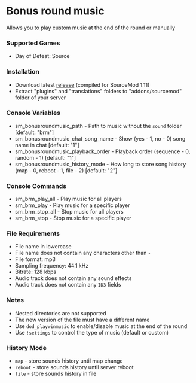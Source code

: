 # Bonus round music

Allows you to play custom music at the end of the round or manually

### Supported Games

* Day of Defeat: Source

### Installation

* Download latest [release](https://github.com/dronelektron/bonus-round-music/releases) (compiled for SourceMod 1.11)
* Extract "plugins" and "translations" folders to "addons/sourcemod" folder of your server

### Console Variables

* sm_bonusroundmusic_path - Path to music without the `sound` folder [default: "brm"]
* sm_bonusroundmusic_chat_song_name - Show (yes - 1, no - 0) song name in chat [default: "1"]
* sm_bonusroundmusic_playback_order - Playback order (sequence - 0, random - 1) [default: "1"]
* sm_bonusroundmusic_history_mode - How long to store song history (map - 0, reboot - 1, file - 2) [default: "2"]

### Console Commands

* sm_brm_play_all - Play music for all players
* sm_brm_play - Play music for a specific player
* sm_brm_stop_all - Stop music for all players
* sm_brm_stop - Stop music for a specific player

### File Requirements

* File name in lowercase
* File name does not contain any characters other than `-`
* File format: mp3
* Sampling frequency: 44.1 kHz
* Bitrate: 128 kbps
* Audio track does not contain any sound effects
* Audio track does not contain any `ID3` fields

### Notes

* Nested directories are not supported
* The new version of the file must have a different name
* Use `dod_playwinmusic` to enable/disable music at the end of the round
* Use `!settings` to control the type of music (default or custom)

### History Mode

* `map` - store sounds history until map change
* `reboot` - store sounds history until server reboot
* `file` - store sounds history in file
